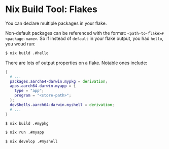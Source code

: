 Nix Build Tool: Flakes
===

<!-- pause -->

You can declare multiple packages in your flake.

Non-default packages can be referenced with the format: `<path-to-flake>#<package-name>`.
So if instead of `default` in your flake output, you had `hello`, you woud run:

```sh
$ nix build .#hello
```

<!-- pause -->

<!-- column_layout: [5, 3] -->

<!-- column: 0 -->

There are lots of output properties on a flake. Notable ones include:

```nix
{
  # ...
  packages.aarch64-darwin.mypkg = derivation;
  apps.aarch64-darwin.myapp = {
    type = "app";
    program = "<store-path>";
  };
  devShells.aarch64-darwin.myshell = derivation;
  # ...
}
```

<!-- column: 1 -->

```sh
$ nix build .#mypkg
```

```sh
$ nix run .#myapp
```

```sh
$ nix develop .#myshell
```

<!--
speaker_note: |
  there are some more advanced things you can do with flakes
  you can have multiple packages defined in your flake
  =====
  if you declare an output with a non-default name, you can reference it with the pound sign
  this is done by specifying the path to the flake, the pound symbol, and then the name of the output
  =====
  there are also lots of other output types you can declare on a flake
  listed here are some of the more common ones

  packages declare derivations that will be built with nix build

  apps are things that will be run with `nix run`

  dev shells allow you to declare a development environment with all of the dependencies you need
  the `nix develop` command will create a shell that'll have everything declared in the dev shell in it

  there are other flake outputs to declare things like formatters, nixosconfigurations for nixos, and flake templates
-->

<!-- end_slide -->
